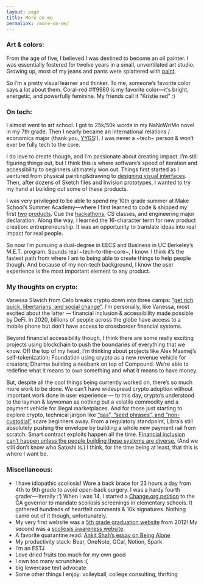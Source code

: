 ```yaml
---
layout: page
title: More on me
permalink: /more-on-me/
---
```


### Art & colors:

From the age of five, I believed I was destined to become an oil painter. I was essentially fostered for twelve years in a small, unventilated art studio. Growing up, most of my jeans and pants were splattered with [paint](https://www.behance.net/gallery/72001185/Kristie-Huang-Art-Portfolio).

So I’m a pretty visual learner and thinker. To me, someone’s favorite color says a lot about them. Coral-red #ff9980 is my favorite color—it’s bright, energetic, and powerfully feminine. My friends call it “Kristie red” :)

### On tech:

I almost went to art school. I got to 25k/50k words in my NaNoWriMo novel in my 7th grade. Then I nearly became an international relations / economics major (thank you, [YYGS](https://globalscholars.yale.edu/international-affairs-globalization)!). I was never a ~tech~ person & won’t ever be fully tech to the core.

I do love to create though, and I’m passionate about creating impact. I’m still figuring things out, but I think this is where software’s speed of iteration and accessibility to beginners ultimately won out. Things first started as I ventured from physical painting&drawing to [designing visual interfaces](https://www.behance.net/kristiehuang). Then, after dozens of Sketch files and Invision prototypes, I wanted to try my hand at building out some of these products.

I was very privileged to be able to spend my 10th grade summer at Make School’s Summer Academy—where I first learned to code & shipped my first [two](http://tinyurl.com/cloudcloset) [products](http://tinyurl.com/airtimeevents). Cue the [hackathons](https://devpost.com/kristiehuang), CS classes, and engineering major declaration. Along the way, I learned the 16-character term for new product creation: entrepreneurship. It was an opportunity to translate ideas into real impact for real people.

So now I’m pursuing a dual-degree in EECS and Business in UC Berkeley’s M.E.T. program. Sounds real ~tech-to-the-core~, I know. I think it’s the fastest path from where I am to being able to create things to help people though. And because of my non-tech background, I know the user experience is the most important element to any product.

### My thoughts on crypto:

Vanessa Slavich from Celo breaks crypto down into three camps: [“get rich quick, libertarians, and social change”](https://link.medium.com/wMcJmALc68). I’m personally, like Vanessa, most excited about the latter — financial inclusion & accessibility made possible by DeFi. In 2020, billions of people across the globe have access to a mobile phone but don’t have access to crossborder financial systems.

Beyond financial accessibility though, I think there are some really exciting projects using blockchain to push the boundaries of everything that we know. Off the top of my head, I’m thinking about projects like Alex Masmej’s self-tokenization; Foundation using crypto as a new revenue vehicle for creators; Dharma building a neobank on top of Compound. We’re able to redefine what it means to own something and what it means to have money.

But, despite all the cool things being currently worked on, there’s so much more work to be done. We can’t have widespread crypto adoption without important work done in user experience — to this day, crypto’s understood to the layman & laywoman as nothing but a volatile commodity and a payment vehicle for illegal marketplaces. And for those just starting to explore crypto, technical jargon like [“gas”, “seed phrases”, and “non-custodial”](https://www.dharma.io/) scare beginners away. From a regulatory standpoint, Libra’s still absolutely pushing the envelope by building a whole new payment rail from scratch. Smart contract exploits happen all the time. [Financial inclusion can’t happen unless the people building these systems are diverse.](#she256) (And we still don’t know who Satoshi is.) I think, for the time being at least, that this is where I want be.

### Miscellaneous:

* I have idiopathic scoliosis! Wore a back brace for 23 hours a day from 4th to 9th grade to avoid open-back surgery. I was a hardy fourth grader—literally :’) When I was 14, I started a [Change.org petition](https://www.change.org/p/state-of-california-mandate-life-saving-scoliosis-screenings-in-elementary-schools) to the CA governor to mandate scoliosis screenings in elementary schools. It gathered hundreds of heartfelt comments & 10k signatures. Nothing came out of it though, unfortunately.
* My very first website was a [5th grade graduation website](https://sites.google.com/site/hooverforeverclassof2012/home) from 2012! My second was a [scoliosis awareness website](https://sites.google.com/view/scoliosis-awareness-kristie/).
* A favorite quarantine read: [Ankit Shah’s essay on Being Alone](https://www.ankit.fyi/being-alone)
* My productivity stack: Bear, OneNote, GCal, Notion, Spark
* I’m an ESTJ
* Love dried fruits too much for my own good
* I own too many scrunchies :(
* big lowercase text advocate
* Some other things I enjoy: volleyball, college consulting, thrifting

[#she256]: http://she256.org/
